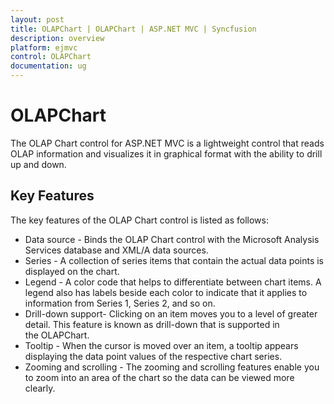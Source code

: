 ```yaml
---
layout: post
title: OLAPChart | OLAPChart | ASP.NET MVC | Syncfusion
description: overview
platform: ejmvc
control: OLAPChart
documentation: ug
---
```


# OLAPChart

The OLAP Chart control for ASP.NET MVC is a lightweight control that reads OLAP information and visualizes it in graphical format with the ability to drill up and down.

## Key Features

The key features of the OLAP Chart control is listed as follows:

* Data source - Binds the OLAP Chart control with the Microsoft Analysis Services database and XML/A data sources.
* Series - A collection of series items that contain the actual data points is displayed on the chart.
* Legend - A color code that helps to differentiate between chart items. A legend also has labels beside each color to indicate that it applies to information from Series 1, Series 2, and so on.
* Drill-down support- Clicking on an item moves you to a level of greater detail. This feature is known as drill-down that is supported in the OLAPChart. 
* Tooltip - When the cursor is moved over an item, a tooltip appears displaying the data point values of the respective chart series. 
* Zooming and scrolling - The zooming and scrolling features enable you to zoom into an area of the chart so the data can be viewed more clearly.
